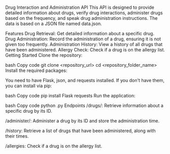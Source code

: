 Drug Interaction and Administration API
This API is designed to provide detailed information about drugs, verify drug interactions, administer drugs based on the frequency, and speak drug administration instructions. The data is based on a JSON file named data.json.

Features
Drug Retrieval: Get detailed information about a specific drug.
Drug Administration: Record the administration of a drug, ensuring it is not given too frequently.
Administration History: View a history of all drugs that have been administered.
Allergy Check: Check if a drug is on the allergy list.
Getting Started
Clone the repository:

bash
Copy code
git clone <repository_url>
cd <repository_folder_name>
Install the required packages:

You need to have Flask, json, and requests installed. If you don't have them, you can install via pip:

bash
Copy code
pip install Flask requests
Run the application:

bash
Copy code
python <filename>.py
Endpoints
/drugs/<id>: Retrieve information about a specific drug by its ID.

/administer/<id>: Administer a drug by its ID and store the administration time.

/history: Retrieve a list of drugs that have been administered, along with their times.

/allergies: Check if a drug is on the allergy list.
